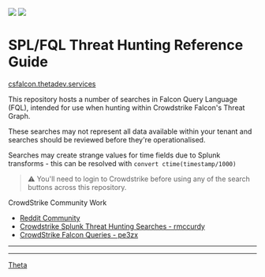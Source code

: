 <link rel="shortcut icon" type="image/x-icon" href="https://thetanz.github.io/csfalcon/assets/favicon.ico">

![](https://avatars0.githubusercontent.com/u/2897191?s=90&v=4) ![](https://avatars0.githubusercontent.com/u/2446477?s=70&v=4)

<!--
this resource would not have been made possible 
without the help of the crowdstrike community on reddit 
https://www.reddit.com/r/crowdstrike
-->

# SPL/FQL Threat Hunting Reference Guide

[csfalcon.thetadev.services](https://csfalcon.thetadev.services)

This repository hosts a number of searches in Falcon Query Language (FQL), intended for use when hunting within Crowdstrike Falcon's Threat Graph.

These searches may not represent all data available within your tenant and searches should be reviewed before they're operationalised.

Searches may create strange values for time fields due to Splunk transforms - this can be resolved with `convert ctime(timestamp/1000)`

> ⚠️ You'll need to login to Crowdstrike before using any of the search buttons across this repository.

CrowdStrike Community Work

* [Reddit Community](https://www.reddit.com/r/crowdstrike/)
* [Crowdstrike Splunk Threat Hunting Searches - rmccurdy](https://docs.google.com/spreadsheets/d/1RTcZsRbDsjxwmKpe3FIvSKUjBk5pR2Dlzj71QTnxAK0/edit#gid=0)
* [CrowdStrike Falcon Queries - pe3zx](https://github.com/pe3zx/crowdstrike-falcon-queries)

---

<!-- [template]

<a name="TagName"></a>

## SearchTitle

> SearchNotes

    SPL-FQL-Query

<a href="HTTPURLGOESHERE">
<img border="0" alt="thetacyber-csfalcon-fqlsearch" src="assets/search.png" height="40"></a>

-->
---

[Theta](https://www.theta.co.nz)
